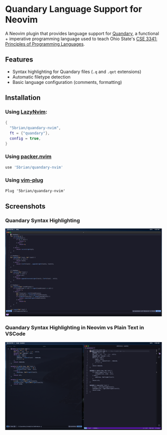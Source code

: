 # Quandary Language Support for Neovim

A Neovim plugin that provides language support for [Quandary](https://github.com/mdbond/Quandary-Public), a functional + imperative programming language used to teach Ohio State's [CSE 3341: Principles of Programming Languages](https://syllabi.engineering.osu.edu/syllabi/cse_3341).

## Features

- Syntax highlighting for Quandary files (`.q` and `.qet` extensions)
- Automatic filetype detection
- Basic language configuration (comments, formatting)

## Installation

### Using [LazyNvim](https://github.com/folke/lazy.nvim):

```lua
{
  "5brian/quandary-nvim",
  ft = {"quandary"},
  config = true,
}
```

### Using [packer.nvim](https://github.com/wbthomason/packer.nvim)

```lua
use '5brian/quandary-nvim'
```

### Using [vim-plug](https://github.com/junegunn/vim-plug)

```vim
Plug '5brian/quandary-nvim'
```

## Screenshots
### Quandary Syntax Highlighting
![Quandary Syntax Highlighting](images/png.png)
### Quandary Syntax Highlighting in Neovim vs Plain Text in VSCode
![Quandary Syntax Highlighting Differences](images/differences.png)

